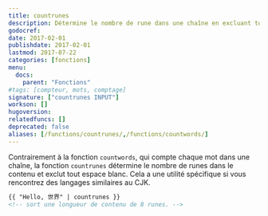 ```yaml
---
title: countrunes
description: Détermine le nombre de rune dans une chaîne en excluant tout espace-blanc.
godocref:
date: 2017-02-01
publishdate: 2017-02-01
lastmod: 2017-07-22
categories: [fonctions]
menu:
  docs:
    parent: "Fonctions"
#tags: [compteur, mots, comptage]
signature: ["countrunes INPUT"]
workson: []
hugoversion:
relatedfuncs: []
deprecated: false
aliases: [/functions/countrunes/,/functions/countwords/]
---
```


Contrairement à la fonction `countwords`, qui compte chaque mot dans une chaîne, la fonction `countrunes` détermine le nombre de runes dans le contenu et exclut tout espace blanc. Cela a une utilité spécifique si vous rencontrez des langages similaires au CJK.

```html
{{ "Hello, 世界" | countrunes }}
<!-- sort une longueur de contenu de 8 runes. -->
```

[pagevars]: /variables/page/
